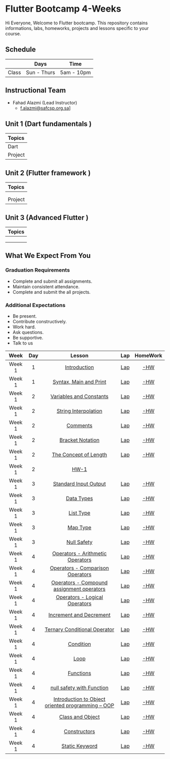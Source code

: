 # Flutter Bootcamp 4-Weeks 
Hi Everyone, Welcome to Flutter bootcamp. This repository contains informations, labs, homeworks, projects and lessons specific to your course.

## Schedule
|  | Days | Time |
| --- | ------------- | ------------- |
| Class | Sun - Thurs  | 5am - 10pm  |

## Instructional Team
* Fahad Alazmi (Lead Instructor)
  * f.alazmi@safcsp.org.sa]


## Unit 1 \(Dart fundamentals \)

| Topics |
| :--- |
| Dart |
| Project | 


## Unit 2 \(Flutter framework \)

| Topics |
| :--- |
| |
| |
| Project  |

## Unit 3 \(Advanced Flutter \)

| Topics |
| :--- |
|  | 
|  |
|  |

## What We Expect From You
### Graduation Requirements
* Complete and submit all assignments.
* Maintain consistent attendance.
* Complete and submit the all projects.
### Additional Expectations
* Be present.
* Contribute constructively.
* Work hard.
* Ask questions.
* Be supportive.
* Talk to us

| Week | Day | Lesson | Lap | HomeWork |
|:----:|:---:|:------:|:---:|:--------:|
| Week 1| 1   |[Introduction](https://github.com/Tuwaiq-Flutter/01-Introduction.git)|[Lap](https://)|[-HW](https://)
| Week 1| 1   |[Syntax, Main and Print](https://github.com/Tuwaiq-Flutter/02-Syntax-Main-and-Print.git)|[Lap](https://)|[-HW](https://)
| Week 1| 2   |[Variables and Constants](https://github.com/Tuwaiq-Flutter/03-Variables-and-Constants.git)|[Lap](https://)|[-HW](https://)
| Week 1| 2   |[String Interpolation](https://github.com/Tuwaiq-Flutter/04-String-Interpolation.git)|[Lap](https://)|[-HW](https://)
| Week 1| 2   |[Comments](https://github.com/Tuwaiq-Flutter/05-Comments.git)|[Lap](https://)|[-HW](https://)
| Week 1| 2   |[Bracket Notation](https://github.com/Tuwaiq-Flutter/06-Bracket-Notation.git)|[Lap](https://)|[-HW](https://)
| Week 1| 2   |[The Concept of Length](https://github.com/Tuwaiq-Flutter/07-The-Concept-of-Length.git)|[Lap](https://)|[-HW](https://)
| Week 1| 2   |[HW-1](https://github.com/Tuwaiq-Flutter/HM-1/blob/main/README.md)|
| Week 1| 3   |[Standard Input Output](https://github.com/Tuwaiq-Flutter/08-Standard-Input-Output.git)|[Lap](https://)|[-HW](https://)
| Week 1| 3   |[Data Types](https://github.com/Tuwaiq-Flutter/15-Data-Types.git)|[Lap](https://)|[-HW](https://)
| Week 1| 3   |[List Type](https://github.com/Tuwaiq-Flutter/16-List-Type.git)|[Lap](https://)|[-HW](https://)
| Week 1| 3   |[Map Type](https://github.com/Tuwaiq-Flutter/17-Map-type.git)|[Lap](https://)|[-HW](https://)
| Week 1| 3   |[Null Safety](https://github.com/Tuwaiq-Flutter/18-Null-safety.git)|[Lap](https://)|[-HW](https://)
| Week 1| 4   |[Operators - Arithmetic Operators](https://github.com/Tuwaiq-Flutter/09-Operators---Arithmetic-Operators.git)|[Lap](https://)|[-HW](https://)
| Week 1| 4   |[Operators - Comparison Operators ](https://github.com/Tuwaiq-Flutter/10-Operators---Comparison-Operators.git)|[Lap](https://)|[-HW](https://)
| Week 1| 4   |[Operators - Compound assignment operators](https://github.com/Tuwaiq-Flutter/11-Operators---Compound-assignment-operators.git)|[Lap](https://)|[-HW](https://)
| Week 1| 4   |[Operators - Logical Operators](https://github.com/Tuwaiq-Flutter/13-Operators-Logical-Operators.git)|[Lap](https://)|[-HW](https://)
| Week 1| 4   |[Increment and Decrement](https://github.com/Tuwaiq-Flutter/12--Operators---Increment-and-Decrement.git)|[Lap](https://)|[-HW](https://)
| Week 1| 4   |[Ternary Conditional Operator ](https://github.com/Tuwaiq-Flutter/14-Ternary-Conditional-Operator.git)|[Lap](https://)|[-HW](https://)
| Week 1| 4   |[Condition](https://github.com/Tuwaiq-Flutter/19-Condition.git)|[Lap](https://)|[-HW](https://)
| Week 1| 4   |[Loop](https://github.com/Tuwaiq-Flutter/20-Loop.git)|[Lap](https://)|[-HW](https://)
| Week 1| 4   |[Functions](https://github.com/Tuwaiq-Flutter/21-Functions.git)|[Lap](https://)|[-HW](https://)
| Week 1| 4   |[null safety with Function](https://github.com/Tuwaiq-Flutter/22-Concept-null-safety-with-Function-.git)|[Lap](https://)|[-HW](https://)
| Week 1| 4   |[Introduction to Object oriented programming – OOP](https://github.com/Tuwaiq-Flutter/23-Introduction-Object-oriented-programming-OOP.git)|[Lap](https://)|[-HW](https://)
| Week 1| 4   |[Class and Object](https://github.com/Tuwaiq-Flutter/24-Class-and-Object.git)|[Lap](https://)|[-HW](https://)
| Week 1| 4   |[Constructors](https://github.com/Tuwaiq-Flutter/25-Constructors.git)|[Lap](https://)|[-HW](https://)
| Week 1| 4   |[Static Keyword](https://github.com/Tuwaiq-Flutter/26-Static-Keyword.git)|[Lap](https://)|[-HW](https://)




